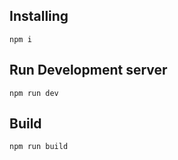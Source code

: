## Installing

```npm i```

## Run Development server

```npm run dev```

## Build

```npm run build```
